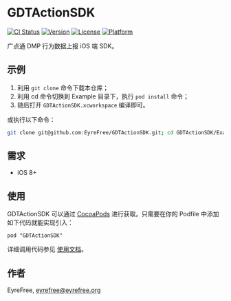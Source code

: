 # GDTActionSDK

[![CI Status](https://img.shields.io/travis/EyreFree/GDTActionSDK.svg?style=flat)](https://travis-ci.org/EyreFree/GDTActionSDK)
[![Version](https://img.shields.io/cocoapods/v/GDTActionSDK.svg?style=flat)](https://cocoapods.org/pods/GDTActionSDK)
[![License](https://img.shields.io/cocoapods/l/GDTActionSDK.svg?style=flat)](https://cocoapods.org/pods/GDTActionSDK)
[![Platform](https://img.shields.io/cocoapods/p/GDTActionSDK.svg?style=flat)](https://cocoapods.org/pods/GDTActionSDK)

广点通 DMP 行为数据上报 iOS 端 SDK。

## 示例

1. 利用 `git clone` 命令下载本仓库；
2. 利用 cd 命令切换到 Example 目录下，执行 `pod install` 命令；
3. 随后打开 `GDTActionSDK.xcworkspace` 编译即可。

或执行以下命令：

```bash
git clone git@github.com:EyreFree/GDTActionSDK.git; cd GDTActionSDK/Example; pod install; open GDTActionSDK.xcworkspace;
```

## 需求

- iOS 8+

## 使用

GDTActionSDK 可以通过 [CocoaPods](http://cocoapods.org) 进行获取。只需要在你的 Podfile 中添加如下代码就能实现引入：

```
pod "GDTActionSDK"
```

详细调用代码参见 [使用文档](https://www.eyrefree.org/GDTActionSDK/)。

## 作者

EyreFree, eyrefree@eyrefree.org
